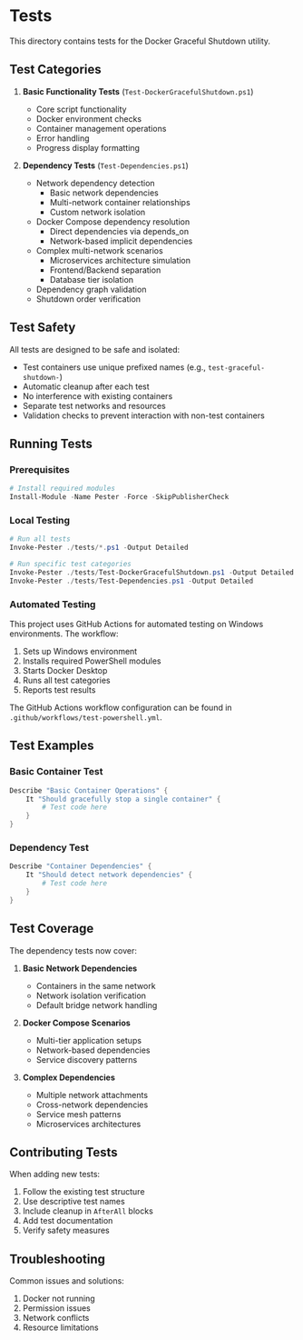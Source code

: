 # Tests

This directory contains tests for the Docker Graceful Shutdown utility.

## Test Categories

1. **Basic Functionality Tests** (`Test-DockerGracefulShutdown.ps1`)
   - Core script functionality
   - Docker environment checks
   - Container management operations
   - Error handling
   - Progress display formatting

2. **Dependency Tests** (`Test-Dependencies.ps1`)
   - Network dependency detection
     * Basic network dependencies
     * Multi-network container relationships
     * Custom network isolation
   - Docker Compose dependency resolution
     * Direct dependencies via depends_on
     * Network-based implicit dependencies
   - Complex multi-network scenarios
     * Microservices architecture simulation
     * Frontend/Backend separation
     * Database tier isolation
   - Dependency graph validation
   - Shutdown order verification

## Test Safety

All tests are designed to be safe and isolated:
- Test containers use unique prefixed names (e.g., `test-graceful-shutdown-`)
- Automatic cleanup after each test
- No interference with existing containers
- Separate test networks and resources
- Validation checks to prevent interaction with non-test containers

## Running Tests

### Prerequisites
```powershell
# Install required modules
Install-Module -Name Pester -Force -SkipPublisherCheck
```

### Local Testing
```powershell
# Run all tests
Invoke-Pester ./tests/*.ps1 -Output Detailed

# Run specific test categories
Invoke-Pester ./tests/Test-DockerGracefulShutdown.ps1 -Output Detailed
Invoke-Pester ./tests/Test-Dependencies.ps1 -Output Detailed
```

### Automated Testing

This project uses GitHub Actions for automated testing on Windows environments. The workflow:
1. Sets up Windows environment
2. Installs required PowerShell modules
3. Starts Docker Desktop
4. Runs all test categories
5. Reports test results

The GitHub Actions workflow configuration can be found in `.github/workflows/test-powershell.yml`.

## Test Examples

### Basic Container Test
```powershell
Describe "Basic Container Operations" {
    It "Should gracefully stop a single container" {
        # Test code here
    }
}
```

### Dependency Test
```powershell
Describe "Container Dependencies" {
    It "Should detect network dependencies" {
        # Test code here
    }
}
```

## Test Coverage

The dependency tests now cover:
1. **Basic Network Dependencies**
   - Containers in the same network
   - Network isolation verification
   - Default bridge network handling

2. **Docker Compose Scenarios**
   - Multi-tier application setups
   - Network-based dependencies
   - Service discovery patterns

3. **Complex Dependencies**
   - Multiple network attachments
   - Cross-network dependencies
   - Service mesh patterns
   - Microservices architectures

## Contributing Tests

When adding new tests:
1. Follow the existing test structure
2. Use descriptive test names
3. Include cleanup in `AfterAll` blocks
4. Add test documentation
5. Verify safety measures

## Troubleshooting

Common issues and solutions:
1. Docker not running
2. Permission issues
3. Network conflicts
4. Resource limitations

